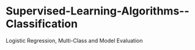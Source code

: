 # Supervised-Learning-Algorithms--Classification
Logistic Regression, Multi-Class and Model Evaluation
